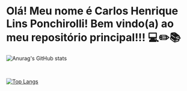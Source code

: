 <h1>Olá! Meu nome é Carlos Henrique Lins Ponchirolli! Bem vindo(a) ao meu repositório principal!!! 💻✏️📚 </h1>

![Anurag's GitHub stats](https://github-readme-stats.vercel.app/api?username=anuraghazra&show=reviews,discussions_started,discussions_answered,prs_merged,prs_merged_percentage)
  
  <br/>
  
  [![Top Langs](https://github-readme-stats.vercel.app/api/top-langs/?username=CarlosHLP060304&layout=pie)](https://github.com/CarlosHLP060304/github-readme-stats)
